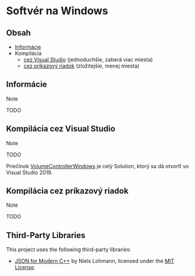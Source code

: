 # Softvér na Windows

## Obsah

- [Informácie](#informácie)
- Kompilácia
    - [cez Visual Studio](#kompilácia-cez-visual-studio) (jednoduchšie, zaberá viac miesta)
    - [cez príkazový riadok](#kompilácia-cez-príkazový-riadok) (zložitejšie, menej miesta)

## Informácie

> [!NOTE]
> TODO

## Kompilácia cez Visual Studio

> [!NOTE]
> TODO

Priečinok [VolumeControllerWindows](VolumeControllerWindows/) je celý Solution, ktorý sa dá otvoriť vo Visual Studio 2019.

## Kompilácia cez príkazový riadok

> [!NOTE]
> TODO

## Third-Party Libraries
This project uses the following third-party libraries:

- [JSON for Modern C++](https://github.com/nlohmann/json) by Niels Lohmann, licensed under the [MIT License](LICENSE.nlohmann_json).